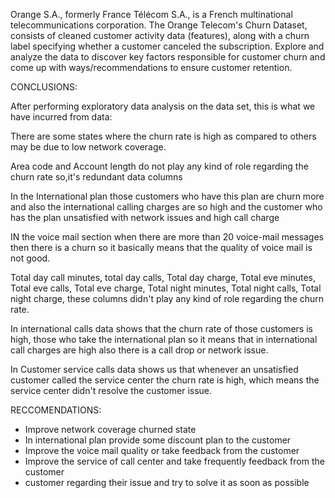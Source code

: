 
Orange S.A., formerly France Télécom S.A., is a French multinational telecommunications corporation. The Orange Telecom's Churn Dataset, consists of cleaned customer activity data (features), along with a churn label specifying whether a customer canceled the subscription.
Explore and analyze the data to discover key factors responsible for customer churn and come up with ways/recommendations to ensure customer retention.

CONCLUSIONS:

After performing exploratory data analysis on the data set, this is what we have incurred from data:

There are some states where the churn rate is high as compared to others may be due to low network coverage.

Area code and Account length do not play any kind of role regarding the churn rate so,it's redundant data columns

In the International plan those customers who have this plan are churn more and also the international calling charges are so high and the customer who has the plan unsatisfied with network issues and high call charge

IN the voice mail section when there are more than 20 voice-mail messages then there is a churn so it basically means that the quality of voice mail is not good.

Total day call minutes, total day calls, Total day charge, Total eve minutes, Total eve calls, Total eve charge, Total night minutes, Total night calls, Total night charge, these columns didn't play any kind of role regarding the churn rate.

In international calls data shows that the churn rate of those customers is high, those who take the international plan so it means that in international call charges are high also there is a call drop or network issue.

In Customer service calls data shows us that whenever an unsatisfied customer called the service center the churn rate is high, which means the service center didn't resolve the customer issue.

RECCOMENDATIONS:

* Improve network coverage churned state
* In international plan provide some discount plan to the customer
* Improve the voice mail quality or take feedback from the customer
* Improve the service of call center and take frequently feedback from the customer
* customer regarding their issue and try to solve it as soon as possible
